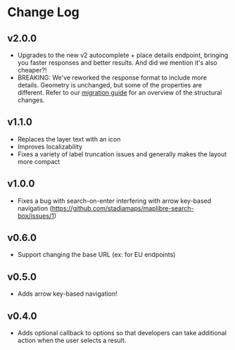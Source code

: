 # Change Log

## v2.0.0

- Upgrades to the new v2 autocomplete + place details endpoint, bringing you faster responses and better results.
  And did we mention it's also cheaper?!
- BREAKING: We've reworked the response format to include more details.
  Geometry is unchanged, but some of the properties are different.
  Refer to our [migration guide](https://docs.stadiamaps.com/geocoding-search-autocomplete/v2-api-migration-guide/)
  for an overview of the structural changes.

## v1.1.0

- Replaces the layer text with an icon
- Improves localizability
- Fixes a variety of label truncation issues and generally makes the layout more compact

## v1.0.0

- Fixes a bug with search-on-enter interfering with arrow key-based navigation (https://github.com/stadiamaps/maplibre-search-box/issues/1)

## v0.6.0

- Support changing the base URL (ex: for EU endpoints)

## v0.5.0

- Adds arrow key-based navigation!

## v0.4.0

- Adds optional callback to options so that developers can take additional action when the user selects a result.
